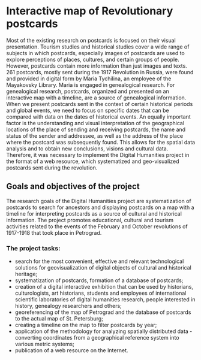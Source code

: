 # Interactive map of Revolutionary postcards
Most of the existing research on postcards is focused on their visual presentation. Tourism studies and historical studies cover a wide range of subjects in which postcards, especially images of postcards are used to explore perceptions of places, cultures, and certain groups of people.
However, postcards contain more information than just images and texts.
261 postcards, mostly sent during the 1917 Revolution in Russia, were found and provided in digital form by Maria Tychilina, an employee of the Mayakovsky Library. Maria is engaged in genealogical research. For genealogical research, postcards, organized and presented on an interactive map with a timeline, are a source of genealogical information.
When we present postcards sent in the context of certain historical periods and global events, we need to focus on specific dates that can be compared with data on the dates of historical events. An equally important factor is the understanding and visual interpretation of the geographical locations of the place of sending and receiving postcards, the name and status of the sender and addressee, as well as the address of the place where the postcard was subsequently found. This allows for the spatial data analysis and to obtain new conclusions, visions and cultural data.
Therefore, it was necessary to implement the Digital Humanities project in the format of a web resource, which systematized and geo-visualized postcards sent during the revolution.
## Goals and objectives of the project
The research goals of the Digital Humanities project are systematization of postcards to search for ancestors and displaying postcards on a map with a timeline for interpreting postcards as a source of cultural and historical information. The project promotes educational, cultural and tourism activities related to the events of the February and October revolutions of 1917-1918 that took place in Petrograd.
### The project tasks:
- search for the most convenient, effective and relevant technological solutions for geovisualization of digital objects of cultural and historical heritage; 
- systematization of postcards, formation of a database of postcards;
- creation of a digital interactive exhibition that can be used by historians, culturologists, art historians, students and employees of international scientific laboratories of digital humanities research, people interested in history, genealogy researchers and others;
- georeferencing of the map of Petrograd and the database of postcards to the actual map of St. Petersburg;
- creating a timeline on the map to filter postcards by year;
- application of the methodology for analyzing spatially distributed data - converting coordinates from a geographical reference system into various metric systems;
- publication of a web resource on the Internet.


